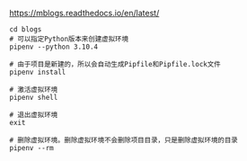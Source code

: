 https://mblogs.readthedocs.io/en/latest/



```shell
cd blogs
# 可以指定Python版本来创建虚拟环境
pipenv --python 3.10.4

# 由于项目是新建的，所以会自动生成Pipfile和Pipfile.lock文件
pipenv install

# 激活虚拟环境
pipenv shell

# 退出虚拟环境
exit

# 删除虚拟环境。删除虚拟环境不会删除项目目录，只是删除虚拟环境的目录
pipenv --rm
```

